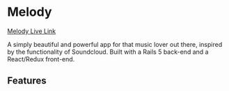 # Melody

[Melody Live Link](https://melodymusic.herokuapp.com)

A simply beautiful and powerful app for that music lover out there, inspired by the functionality of Soundcloud. Built with a Rails 5 back-end and a React/Redux front-end.


## Features

###

###

###
